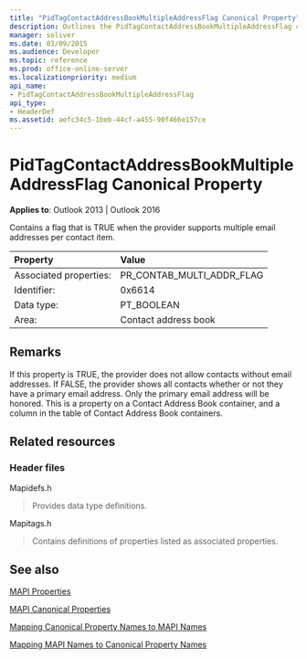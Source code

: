 ```yaml
---
title: "PidTagContactAddressBookMultipleAddressFlag Canonical Property"
description: Outlines the PidTagContactAddressBookMultipleAddressFlag canonical property, which is TRUE if the provider does not allow contacts without email addresses. 
manager: soliver
ms.date: 03/09/2015
ms.audience: Developer
ms.topic: reference
ms.prod: office-online-server
ms.localizationpriority: medium
api_name:
- PidTagContactAddressBookMultipleAddressFlag
api_type:
- HeaderDef
ms.assetid: aefc34c5-1beb-44cf-a455-90f466e157ce
---
```


# PidTagContactAddressBookMultipleAddressFlag Canonical Property

  
  
**Applies to**: Outlook 2013 | Outlook 2016 
  
Contains a flag that is TRUE when the provider supports multiple email addresses per contact item.
  
|Property |Value |
|:-----|:-----|
|Associated properties:  <br/> |PR_CONTAB_MULTI_ADDR_FLAG  <br/> |
|Identifier:  <br/> |0x6614  <br/> |
|Data type:  <br/> |PT_BOOLEAN  <br/> |
|Area:  <br/> |Contact address book  <br/> |
   
## Remarks

If this property is TRUE, the provider does not allow contacts without email addresses. If FALSE, the provider shows all contacts whether or not they have a primary email address. Only the primary email address will be honored. This is a property on a Contact Address Book container, and a column in the table of Contact Address Book containers.
  
## Related resources

### Header files

Mapidefs.h
  
> Provides data type definitions.
    
Mapitags.h
  
> Contains definitions of properties listed as associated properties.
    
## See also



[MAPI Properties](mapi-properties.md)
  
[MAPI Canonical Properties](mapi-canonical-properties.md)
  
[Mapping Canonical Property Names to MAPI Names](mapping-canonical-property-names-to-mapi-names.md)
  
[Mapping MAPI Names to Canonical Property Names](mapping-mapi-names-to-canonical-property-names.md)

